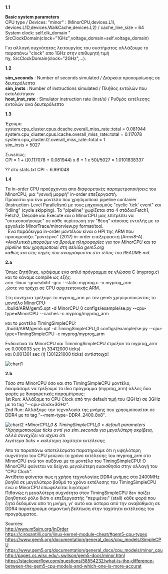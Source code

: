 **1.1**

**Basic system parameters**<br />
CPU type / Devices: "minor" : (MinorCPU,devices.L1I, devices.L1D,devices.WalkCache,devices.L2) / cache_line_size = 64 <br />
System clock: self.clk_domain " SrcClockDomain(clock="1GHz",voltage_domain=self.voltage_domain)


Για αλλαγή συχνότητας λειτουργίας του συστήματος αλλάζουμε το παραπάνω "clock" απο 1GHz στην επιθυμητή τιμή<br />πχ. SrcClockDomain(clock="2GHz",...).

**1.2**

**sim_seconds** : Number of seconds simulated / Διάρκεια προσομοίωσης σε δευτερόλεπτα<br />
**sim_insts** : Number of instructions simulated / Πλήθος εντολών που εκτελέστηκαν<br />
**host_inst_rate** : Simulator instruction rate (inst/s) / Ρυθμός εκτέλεσης εντολών ανα δευτερόλεπτο 

**1.3**

Έχουμε:<br />
system.cpu_cluster.cpus.dcache.overall_miss_rate::total = 0.081944 <br />
system.cpu_cluster.cpus.icache.overall_miss_rate::total = 0.117078 <br />
system.cpu_cluster.l2.overall_miss_rate::total = 1 <br />
sim_insts = 5027 

Συνεπώς:<br />
CPI = 1 + ((0.117078 + 0.081944) x 6 + 1 x 50)/5027 = 1.0101838337

?? στο stats.txt  CPI =  6.991048 

**1.4**

Τα in-order CPU προέρχονται απο διαφορετικές παραμετροποιήσεις του MinorCPU, μια "γενική μορφή" in-order επεξεργαστή.<br />
Πρόκειται για ένα μοντέλο που χρησιμοποιεί pipeline container (Instruction-Level Parallelism) με τους μηχανισμούς "cyclic 'tick' event" και "idling" (cycle skipping).
Το "pipeline" χωρίζεται στα 4 στάδια:Fetch1, Fetch2, Decode και Execute και ο MinorCPU μας επιτρέπει να "οπτικοποιήσουμε" σε κάθε περίπτωση την "θέση" κάποιας εντολής με το εργαλείο MinorTrace/minorview.py format/tool.<br />
¨Ενα παράδειγμα in-order μοντέλου είναι ο HPI της ARM που προσομοιάζει "μοντέρνο" (2017) in-order επεξεργαστή (Armv8-A).<br />
_*Αναλυτικά μπορούμε να βρούμε πληροφορίες για τον MinorCPU και το pipeline που χρησιμοποιεί στη σελίδα gem5.org<br />
καθώς και στις πηγές που αναγράφονται στο τέλος του README.md._

**2.a**

Όπως ζητήθηκε, γράψαμε ενα απλό πρόγραμμα σε γλώσσα C (myprog.c) και το κάναμε compile ως εξής:<br /> 
arm -linux -gnueabihf -gcc --static myprog.c -o myprog_arm <br />
,ώστε να τρέχει σε CPU αρχιτεκτονικής ARM.

Στη συνέχεια τρέξαμε το myprog_arm με τον gem5 χρησιμοποιώντας το μοντέλο MinorCPU:<br /> 
./build/ARM/gem5.opt -d MinorCPU_0 configs/example/se.py --cpu-type=MinorCPU --caches -c  myprog/myprog_arm

και το μοντέλο TimingSimpleCPU:<br />
./build/ARM/gem5.opt -d TimingSimpleCPU_0 configs/example/se.py --cpu-type=TimingSimpleCPU -c  myprog/myprog_arm

Ενδεικτικά τα MinorCPU και TimmingSimpleCPU έτρεξαν το myprog_arm σε 0.000033 sec (ή 33412000 ticks)<br /> και 0.001301 sec (ή 1301221000 ticks) αντίστοιχα!<br />

![chart1](https://github.com/John120196/GEM5_Assignment1/blob/main/Charts/MinorCPUvsTimingSimpleCPU.png)

**2.b**

Τόσο στο MinorCPU όσο και στο TimingSimpleCPU μοντέλο,<br />  δοκιμάσαμε να τρέξουμε το ίδιο πρόγραμμα (myprog_arm) άλλες δυο φορές με διαφορετικές παραμέτρους:<br /> 
1st Run: Αλλάξαμε το CPU Clock από την default τιμή του (2GHz) σε 3GHz με το tag "--cpu-clock=3GHz".<br /> 
2nd Run: Αλλάξαμε την τεχνολογία της μνήμης που χρησιμοποιείται σε DDR4 με το tag "--mem-type=DDR4_2400_8x8".<br />

![chart2](https://github.com/John120196/GEM5_Assignment1/blob/main/Charts/m_merged.png)
_*MinorCPU_0 & TimingSimpleCPU_0 > default parameters_ <br />
_*Χρησιμοποιούμε ticks αντί για sim_seconds για μεγαλύτερη ακρίβεια, αλλά συνεχίζει να ισχύει ότι<br /> λιγότερα ticks = καλύτερη ταχύτητα εκτέλεσης_<br />


Απο τα παραπάνω αποτελέσματα παρατηρούμε ότι η υψηλότερη συχνότητα του CPU μειώνει το χρόνο εκτέλεσης του myprog_arm στο MinorCPU ενώ τον αυξάνει με το μοντέλο του TimingSimpleCPU! Ο MinorCPU φαίνεται να δείχνει μεγαλύτερη ευαισθησία στην αλλαγή του "CPU Clock".<br />
Αντίθετα φαίνεται πως η χρήση τεχνολογίας DDR4 μνήμης στα 2400MHz βοηθά σε μεγαλύτερο βαθμό το χρόνο εκτέλεσης του TimingSimpleCPU ενώ ο MinorCPU επωφελείται λιγότερο!<br />
Πιθανώς η μεγαλύτερη συχνότητα στον TimingSimpleCPU δεν παίζει βοηθητικό ρόλο διότι ο επεξεργαστής "περιμένει" (stall) κάθε φορά που ζητά δεδομένα απο τη μνήμη, γι' αυτό και ύστερα από την αναβάθμιση σε DDR4 παρατηρούμε σημαντική βελτίωση στην ταχύτητα εκτέλεσης του προγράμματος.<br />

Sources:<br /> 
http://www.m5sim.org/InOrder<br /> 
https://cirosantilli.com/linux-kernel-module-cheat/#gem5-cpu-types<br />
https://www.gem5.org/documentation/general_docs/cpu_models/SimpleCPU<br />
https://www.gem5.org/documentation/general_docs/cpu_models/minor_cpu<br />
http://pages.cs.wisc.edu/~swilson/gem5-docs/minor.html<br />
https://stackoverflow.com/questions/58554232/what-is-the-difference-between-the-gem5-cpu-models-and-which-one-is-more-accurat






